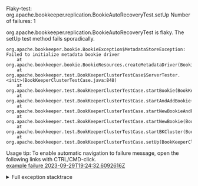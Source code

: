         
Flaky-test: org.apache.bookkeeper.replication.BookieAutoRecoveryTest.setUp
Number of failures: 1

org.apache.bookkeeper.replication.BookieAutoRecoveryTest is flaky. The setUp test method fails sporadically.

```
org.apache.bookkeeper.bookie.BookieException$MetadataStoreException: Failed to initialize metadata bookie driver
	at org.apache.bookkeeper.bookie.BookieResources.createMetadataDriver(BookieResources.java:61)
	at org.apache.bookkeeper.test.BookKeeperClusterTestCase$ServerTester.<init>(BookKeeperClusterTestCase.java:848)
	at org.apache.bookkeeper.test.BookKeeperClusterTestCase.startBookie(BookKeeperClusterTestCase.java:673)
	at org.apache.bookkeeper.test.BookKeeperClusterTestCase.startAndAddBookie(BookKeeperClusterTestCase.java:653)
	at org.apache.bookkeeper.test.BookKeeperClusterTestCase.startNewBookieAndReturnAddress(BookKeeperClusterTestCase.java:642)
	at org.apache.bookkeeper.test.BookKeeperClusterTestCase.startNewBookie(BookKeeperClusterTestCase.java:635)
	at org.apache.bookkeeper.test.BookKeeperClusterTestCase.startBKCluster(BookKeeperClusterTestCase.java:263)
	at org.apache.bookkeeper.test.BookKeeperClusterTestCase.setUp(BookKeeperClusterTestCase.java:177)
```

Usage tip: To enable automatic navigation to failure message, open the following links with CTRL/CMD-click.  
[example failure 2023-09-29T19:24:32.6092616Z](https://github.com/apache/pulsar/actions/runs/6354520087/job/17265228197#step:9:1914)  


<details>
<summary>Full exception stacktrace</summary>
<code><pre>
org.apache.bookkeeper.bookie.BookieException$MetadataStoreException: Failed to initialize metadata bookie driver
	at org.apache.bookkeeper.bookie.BookieResources.createMetadataDriver(BookieResources.java:61)
	at org.apache.bookkeeper.test.BookKeeperClusterTestCase$ServerTester.<init>(BookKeeperClusterTestCase.java:848)
	at org.apache.bookkeeper.test.BookKeeperClusterTestCase.startBookie(BookKeeperClusterTestCase.java:673)
	at org.apache.bookkeeper.test.BookKeeperClusterTestCase.startAndAddBookie(BookKeeperClusterTestCase.java:653)
	at org.apache.bookkeeper.test.BookKeeperClusterTestCase.startNewBookieAndReturnAddress(BookKeeperClusterTestCase.java:642)
	at org.apache.bookkeeper.test.BookKeeperClusterTestCase.startNewBookie(BookKeeperClusterTestCase.java:635)
	at org.apache.bookkeeper.test.BookKeeperClusterTestCase.startBKCluster(BookKeeperClusterTestCase.java:263)
	at org.apache.bookkeeper.test.BookKeeperClusterTestCase.setUp(BookKeeperClusterTestCase.java:177)
	at org.apache.bookkeeper.test.BookKeeperClusterTestCase.setUp(BookKeeperClusterTestCase.java:162)
	at org.apache.bookkeeper.replication.BookieAutoRecoveryTest.setUp(BookieAutoRecoveryTest.java:98)
	at java.base/jdk.internal.reflect.NativeMethodAccessorImpl.invoke0(Native Method)
	at java.base/jdk.internal.reflect.NativeMethodAccessorImpl.invoke(NativeMethodAccessorImpl.java:77)
	at java.base/jdk.internal.reflect.DelegatingMethodAccessorImpl.invoke(DelegatingMethodAccessorImpl.java:43)
	at java.base/java.lang.reflect.Method.invoke(Method.java:568)
	at org.testng.internal.invokers.MethodInvocationHelper.invokeMethod(MethodInvocationHelper.java:139)
	at org.testng.internal.invokers.MethodInvocationHelper.invokeMethodConsideringTimeout(MethodInvocationHelper.java:69)
	at org.testng.internal.invokers.ConfigInvoker.invokeConfigurationMethod(ConfigInvoker.java:361)
	at org.testng.internal.invokers.ConfigInvoker.invokeConfigurations(ConfigInvoker.java:296)
	at org.testng.internal.invokers.TestInvoker.runConfigMethods(TestInvoker.java:823)
	at org.testng.internal.invokers.TestInvoker.invokeMethod(TestInvoker.java:590)
	at org.testng.internal.invokers.TestInvoker.invokeTestMethod(TestInvoker.java:221)
	at org.testng.internal.invokers.MethodRunner.runInSequence(MethodRunner.java:50)
	at org.testng.internal.invokers.TestInvoker$MethodInvocationAgent.invoke(TestInvoker.java:969)
	at org.testng.internal.invokers.TestInvoker.invokeTestMethods(TestInvoker.java:194)
	at org.testng.internal.invokers.TestMethodWorker.invokeTestMethods(TestMethodWorker.java:148)
	at org.testng.internal.invokers.TestMethodWorker.run(TestMethodWorker.java:128)
	at java.base/java.util.ArrayList.forEach(ArrayList.java:1511)
	at org.testng.TestRunner.privateRun(TestRunner.java:829)
	at org.testng.TestRunner.run(TestRunner.java:602)
	at org.testng.SuiteRunner.runTest(SuiteRunner.java:437)
	at org.testng.SuiteRunner.runSequentially(SuiteRunner.java:431)
	at org.testng.SuiteRunner.privateRun(SuiteRunner.java:391)
	at org.testng.SuiteRunner.run(SuiteRunner.java:330)
	at org.testng.SuiteRunnerWorker.runSuite(SuiteRunnerWorker.java:52)
	at org.testng.SuiteRunnerWorker.run(SuiteRunnerWorker.java:95)
	at org.testng.TestNG.runSuitesSequentially(TestNG.java:1256)
	at org.testng.TestNG.runSuitesLocally(TestNG.java:1176)
	at org.testng.TestNG.runSuites(TestNG.java:1099)
	at org.testng.TestNG.run(TestNG.java:1067)
	at org.apache.maven.surefire.testng.TestNGExecutor.run(TestNGExecutor.java:155)
	at org.apache.maven.surefire.testng.TestNGDirectoryTestSuite.executeSingleClass(TestNGDirectoryTestSuite.java:102)
	at org.apache.maven.surefire.testng.TestNGDirectoryTestSuite.executeLazy(TestNGDirectoryTestSuite.java:117)
	at org.apache.maven.surefire.testng.TestNGDirectoryTestSuite.execute(TestNGDirectoryTestSuite.java:86)
	at org.apache.maven.surefire.testng.TestNGProvider.invoke(TestNGProvider.java:137)
	at org.apache.maven.surefire.booter.ForkedBooter.runSuitesInProcess(ForkedBooter.java:385)
	at org.apache.maven.surefire.booter.ForkedBooter.execute(ForkedBooter.java:162)
	at org.apache.maven.surefire.booter.ForkedBooter.run(ForkedBooter.java:507)
	at org.apache.maven.surefire.booter.ForkedBooter.main(ForkedBooter.java:495)
Caused by: org.apache.bookkeeper.meta.exceptions.MetadataException: Failed to create zookeeper client to localhost:37125
	at org.apache.bookkeeper.meta.zk.ZKMetadataDriverBase.initialize(ZKMetadataDriverBase.java:235)
	at org.apache.bookkeeper.meta.zk.ZKMetadataBookieDriver.initialize(ZKMetadataBookieDriver.java:55)
	at org.apache.bookkeeper.bookie.BookieResources.createMetadataDriver(BookieResources.java:58)
	... 47 more
Caused by: org.apache.zookeeper.KeeperException$ConnectionLossException: KeeperErrorCode = ConnectionLoss
	at org.apache.zookeeper.KeeperException.create(KeeperException.java:102)
	at org.apache.bookkeeper.zookeeper.ZooKeeperWatcherBase.waitForConnection(ZooKeeperWatcherBase.java:159)
	at org.apache.bookkeeper.zookeeper.ZooKeeperClient$Builder.build(ZooKeeperClient.java:260)
	at org.apache.bookkeeper.meta.zk.ZKMetadataDriverBase.initialize(ZKMetadataDriverBase.java:215)
	... 49 more

</pre></code>
</details>

